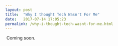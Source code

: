 ```yaml
---
layout: post
title:  "Why I thought Tech Wasn't For Me"
date:   2017-07-14 17:05:23
permalink: /why-i-thought-tech-wasnt-for-me.html
---
```

<span class="image featured"><img src="/images/blog/pineapple-supply-co.jpg" alt=""></span>
Coming soon.
